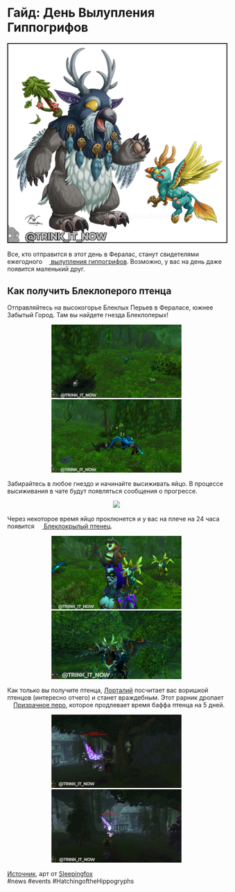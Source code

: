 # Гайд: День Вылупления Гиппогрифов

<center>
<img src=https://github.com/MagicalCow/TrinkIT-News/blob/main/Sources/Assets/Guide-Hatching-of-the-Hippogryphs/Guide-Hatching-of-the-Hippogryphs-07.png float=center border=2>
</center>

Все, кто отправится в этот день в Фералас, станут свидетелями ежегодного <a href="https://ru.wowhead.com/event=634"><img src=https://wow.zamimg.com/images/wow/icons/tiny/calendar_hatchingofthehippogryphs.gif width="12" height="12" float=down> вылупления гиппогрифов</a>. Возможно, у вас на день даже появится маленький друг.

## Как получить Блеклоперого птенца

Отправляйтесь на высокогорье Блеклых Перьев в Фераласе, южнее Забытый Город. Там вы найдете гнезда Блеклоперых!

<center>
<img src=https://github.com/MagicalCow/TrinkIT-News/blob/main/Sources/Assets/Guide-Hatching-of-the-Hippogryphs/Guide-Hatching-of-the-Hippogryphs-01.jpg width="300">
<img src=https://github.com/MagicalCow/TrinkIT-News/blob/main/Sources/Assets/Guide-Hatching-of-the-Hippogryphs/Guide-Hatching-of-the-Hippogryphs-02.jpg width="300">
</center>

Забирайтесь в любое гнездо и начинайте высиживать яйцо. В процессе высиживания в чате будут появляться сообщения о прогрессе.
<center>
<img src=https://images.noob-club.ru/news/2016/12/g3hnd1csze.jpg width="300">
</center>

Через некоторое время яйцо проклюнется и у вас на плече на 24 часа появится <a href="https://ru.wowhead.com/spell=237356"><img src=https://wow.zamimg.com/images/wow/icons/tiny/inv_pet_babyhippogryph.gif width="14" height="14" float=down> Блеклокрылый птенец</a>.

<center>
<img src=https://github.com/MagicalCow/TrinkIT-News/blob/main/Sources/Assets/Guide-Hatching-of-the-Hippogryphs/Guide-Hatching-of-the-Hippogryphs-03.jpg width="300">
<img src=https://github.com/MagicalCow/TrinkIT-News/blob/main/Sources/Assets/Guide-Hatching-of-the-Hippogryphs/Guide-Hatching-of-the-Hippogryphs-04.jpg width="300">
</center>

Как только вы получите птенца, <a href="https://ru.wowhead.com/npc=115537">Лорталий</a> посчитает вас воришкой птенцов (интересно отчего) и станет враждебным. Этот рарник дропает <a href="https://ru.wowhead.com/item=142259"><img src=https://wow.zamimg.com/images/wow/icons/large/inv_feather_02.jpg width="14" height="14" float=down>Призрачное перо</a>, которое продлевает время баффа птенца на 5 дней.

<center>
<img src=https://github.com/MagicalCow/TrinkIT-News/blob/main/Sources/Assets/Guide-Hatching-of-the-Hippogryphs/Guide-Hatching-of-the-Hippogryphs-05.jpg width="300">
<img src=https://github.com/MagicalCow/TrinkIT-News/blob/main/Sources/Assets/Guide-Hatching-of-the-Hippogryphs/Guide-Hatching-of-the-Hippogryphs-06.jpg width="300">
</center>


[Источник](https://www.wowhead.com/news/7-1-5-ptr-hatching-of-the-hippogryphs-micro-holiday-258285), арт от [Sleepingfox](https://www.deviantart.com/sleepingfox/art/Moonkin-and-Hippogryph-321230639)  
#news #events #HatchingoftheHippogryphs